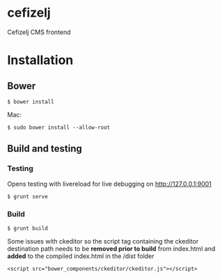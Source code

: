 cefizelj
========

Cefizelj CMS frontend


# Installation

## Bower

    $ bower install

Mac:

    $ sudo bower install --allow-root

## Build and testing


### Testing
Opens testing with livereload for live debugging on http://127.0.0.1:9001

    $ grunt serve

### Build
    $ grunt build

Some issues with ckeditor so the script tag containing the ckeditor destination path needs to be **removed prior to build** from index.html and **added** to the compiled index.html in the /dist folder

    <script src="bower_components/ckeditor/ckeditor.js"></script>
